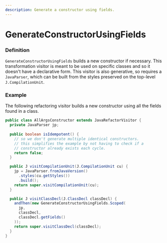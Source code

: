 ```yaml
---
description: Generate a constructor using fields.
---
```


# GenerateConstructorUsingFields

### Definition

`GenerateConstructorUsingFields` builds a new constructor if necessary. This transformation visitor is meant to be used on specific classes and so it doesn't have a declarative form. This visitor is also generative, so requires a `JavaParser`, which can be built from the styles preserved on the top-level `J.CompilationUnit`.

### Example

The following refactoring visitor builds a new constructor using all the fields found in a class.

```java
public class AllArgsConstructor extends JavaRefactorVisitor {
  private JavaParser jp;
  
  public boolean isIdempotent() {
    // so we don't generate multiple identical constructors.
    // this simplifies the example by not having to check if a
    // constructor already exists each cycle.
    return false;
  }

  public J visitCompilationUnit(J.CompilationUnit cu) {
    jp = JavaParser.fromJavaVersion()
      .styles(cu.getStyles())
      .build();
    return super.visitCompilationUnit(cu);
  }

  public J visitClassDecl(J.ClassDecl classDecl) {
    andThen(new GenerateConstructorUsingFields.Scoped(
      jp,
      classDecl,
      classDecl.getFields()
    ));
    return super.visitClassDecl(classDecl);
  }
}
```

